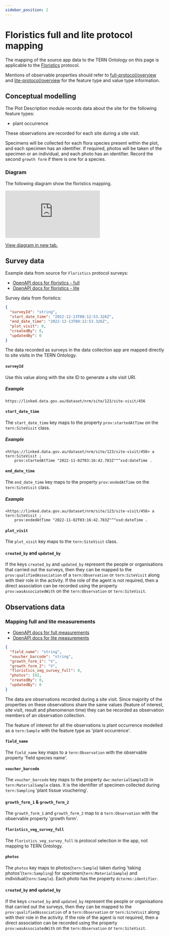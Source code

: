 ```yaml
---
sidebar_position: 2
---
```


# Floristics full and lite protocol mapping

The mapping of the source app data to the TERN Ontology on this page is applicable to the [Floristics](https://linked.data.gov.au/def/nrm/2b5c2281-e0f4-4ef5-8ae0-8ae745af9a7e) protocol.

Mentions of observable properties should refer to [full-protocol/overview](/information-models/tern-ontology/dev-guide/dawe-protocol/floristics-module/full-protocol/overview) and [lite-protocol/overview](/information-models/tern-ontology/dev-guide/dawe-protocol/floristics-module/lite-protocol/overview) for the feature type and value type information.

## Conceptual modelling

The Plot Description module records data about the site for the following feature types:

- plant occurrence

These observations are recorded for each site during a site visit.

Specimens will be collected for each flora species present within the plot, and each specimen has an identifier. If required, photos will be taken of the specimen or an individual, and each photo has an identifier. Record the second `growth form` if there is one for a species.

### Diagram

The following diagram show the floristics mapping.

<iframe frameBorder="0" style={{width:"100%",height:"593px"}} src="https://viewer.diagrams.net/?tags=%7B%7D&highlight=0000ff&edit=_blank&layers=1&nav=1&title=floristics-full-and-lite-example#Uhttps%3A%2F%2Fdrive.google.com%2Fuc%3Fid%3D1a0ZGzEnetJHZDp6pwqBHzqDNj-9rLURE%26export%3Ddownload"></iframe>

<a href="https://viewer.diagrams.net/?tags=%7B%7D&highlight=0000ff&edit=_blank&layers=1&nav=1&title=floristics-full-and-lite-example#Uhttps%3A%2F%2Fdrive.google.com%2Fuc%3Fid%3D1a0ZGzEnetJHZDp6pwqBHzqDNj-9rLURE%26export%3Ddownload">View diagram in new tab.</a>

## Survey data

Example data from source for `Floristics` protocol surveys:

- [OpenAPI docs for floristics - full](https://beta.core-api.paratoo.tern.org.au/documentation#/Floristics-veg-survey-full/post%2Ffloristics-veg-survey-fulls)
- [OpenAPI docs for floristics - lite](https://beta.core-api.paratoo.tern.org.au/documentation#/Floristics-veg-survey-lite/post%2Ffloristics-veg-survey-lites)

Survey data from floristics:

```json
{
  "surveyId": "string",
  "start_date_time": "2022-12-13T08:12:53.326Z",
  "end_date_time": "2022-12-13T08:12:53.326Z",
  "plot_visit": 0,
  "createdBy": 0,
  "updatedBy": 0
}
```

The data recorded as surveys in the data collection app are mapped directly to site visits in the TERN Ontology.

#### `surveyId`

Use this value along with the site ID to generate a site visit URI.

##### Example

```
https://linked.data.gov.au/dataset/nrm/site/123/site-visit/456
```

#### `start_date_time`

The `start_date_time` key maps to the property `prov:startedAtTime` on the `tern:SiteVisit` class.

##### Example

```turtle
<https://linked.data.gov.au/dataset/nrm/site/123/site-visit/456> a tern:SiteVisit ;
    prov:startedAtTime "2022-11-02T03:16:42.783Z"^^xsd:dateTime .
```

#### `end_date_time`

The `end_date_time` key maps to the property `prov:endedAtTime` on the `tern:SiteVisit` class.

##### Example

```turtle
<https://linked.data.gov.au/dataset/nrm/site/123/site-visit/456> a tern:SiteVisit ;
    prov:endedAtTime "2022-11-02T03:16:42.783Z"^^xsd:dateTime .
```

#### `plot_visit`

The `plot_visit` key maps to the `tern:SiteVisit` class.

#### `created_by` and `updated_by`

If the keys `created_by` and `updated_by` represent the people or organisations that carried out the surveys, then they can be mapped to the `prov:qualifiedAssociation` of a `tern:Observation` or `tern:SiteVisit` along with their role in the activity. If the role of the agent is not required, then a direct association can be recorded using the property `prov:wasAssociatedWith` on the `tern:Observation` or `tern:SiteVisit`.

## Observations data

### Mapping full and lite measurements

- [OpenAPI docs for full measurements](https://beta.core-api.paratoo.tern.org.au/documentation#/Floristics-veg-voucher-full/post%2Ffloristics-veg-voucher-fulls)
- [OpenAPI docs for lite measurements](https://beta.core-api.paratoo.tern.org.au/documentation#/Floristics-veg-voucher-lite/post%2Ffloristics-veg-voucher-lites)

```json
{
  "field_name": "string",
  "voucher_barcode": "string",
  "growth_form_1": "V",
  "growth_form_2": "V",
  "floristics_veg_survey_full": 0,
  "photos": [0],
  "createdBy": 0,
  "updatedBy": 0
}
```

The data are observations recorded during a site visit. Since majority of the properties on these observations share the same values (feature of interest, site visit, result and phenomenon time) they can be recorded as observation members of an observation collection.

The feature of interest for all the observations is plant occurrence modelled as a `tern:Sample` with the feature type as 'plant occurrence'.

#### `field_name`

The `field_name` key maps to a `tern:Observation` with the observable property 'field species name'.

#### `voucher_barcode`

The `voucher_barcode` key maps to the property `dwc:materialSampleID` in `tern:MaterialSample` class. It is the identifier of specimen collected during `tern:Sampling` 'plant tissue vouchering'.

#### `growth_form_1` & `growth_form_2`

The `growth_form_1` and `growth_form_2` map to a `tern:Observation` with the observable property 'growth form'.

#### `floristics_veg_survey_full`

The `floristics_veg_survey_full` is protocol selection in the app, not mapping to TERN Ontology. 

#### `photos`

The `photos` key maps to photos(`tern:Sample`) taken during 'taking photos'(`tern:Sampling`) for specimen(`tern:MaterialSample`) and individual(`tern:Sample`). Each photo has the property `dcterms:identifier`.

#### `created_by` and `updated_by`

If the keys `created_by` and `updated_by` represent the people or organisations that carried out the surveys, then they can be mapped to the `prov:qualifiedAssociation` of a `tern:Observation` or `tern:SiteVisit` along with their role in the activity. If the role of the agent is not required, then a direct association can be recorded using the property `prov:wasAssociatedWith` on the `tern:Observation` or `tern:SiteVisit`.

